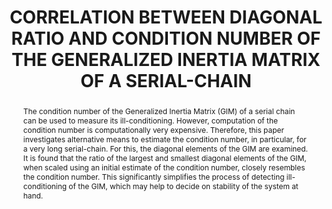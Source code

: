 ---
layout: project-page-new
title: "CORRELATION BETWEEN DIAGONAL RATIO AND CONDITION NUMBER OF THE GENERALIZED INERTIA MATRIX OF A SERIAL-CHAIN"
authors:
  - name: SURIL V. SHAH ∗
    sup: #
  - name: SUBIR K. SAHA ∗∗
    sup: #
affiliations:
  - name: IIIT Hyderabad, India
    link: #
    sup: #
permalink: /publications/2013/Shah_Correlation-between-Diagonal-Ratio/
abstract: "The condition number of the Generalized Inertia Matrix (GIM) of a serial chain can be used to measure its ill-conditioning. However, computation of the condition number is computationally very expensive. Therefore, this paper investigates alternative means to estimate the condition number, in particular, for a very long serial-chain. For this, the diagonal elements of the GIM are examined. It is found that the ratio of the largest and smallest diagonal elements of the GIM, when scaled using an initial estimate of the condition number, closely resembles the condition number. This significantly simplifies the process of detecting ill-conditioning of the
GIM, which may help to decide on stability of the system at hand."
paper: https://robotics.iiit.ac.in/uploads/Main/Publications/shah_etal_AME_13.pdf
# iframe: https://www.youtube.com/embed/jhjskX4FQwA

---